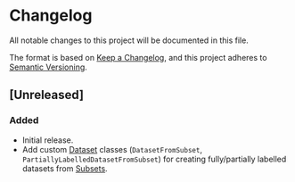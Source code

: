 # Changelog

All notable changes to this project will be documented in this file.

The format is based on [Keep a Changelog](https://keepachangelog.com/en/1.0.0/),
and this project adheres to [Semantic Versioning](https://semver.org/spec/v2.0.0.html).

## [Unreleased]

### Added

- Initial release.
- Add custom [Dataset](https://pytorch.org/docs/stable/data.html?highlight=dataset#torch.utils.data.Dataset) classes (`DatasetFromSubset`, `PartiallyLabelledDatasetFromSubset`) for creating fully/partially labelled datasets from [Subsets](https://pytorch.org/docs/stable/data.html?highlight=subset#torch.utils.data.Subset).
